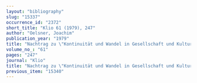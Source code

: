 ```yaml
---
layout: "bibliography"
slug: "15337"
occurrence_id: "2372"
short_title: "Klio 61 (1979), 247"
author: "Oelsner, Joachim"
publication_year: "1979"
title: "Nachtrag zu \"Kontinuität und Wandel in Gesellschaft und Kultur Babyloniens in hellenistischer Zeit\" Klio, Band 60/1 [1978], 101ff."
volume_no_: "61"
pages: "247"
journal: "Klio"
title: "Nachtrag zu \"Kontinuität und Wandel in Gesellschaft und Kultur Babyloniens in hellenistischer Zeit\" Klio, Band 60/1 [1978], 101ff."
previous_item: "15340"
---
```

